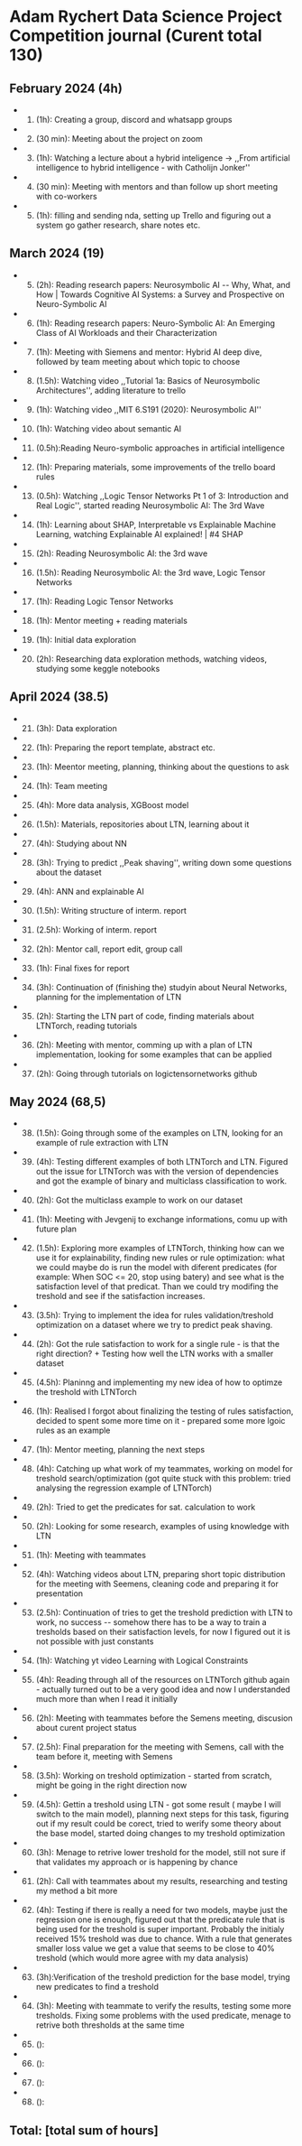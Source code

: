 # Adam Rychert Data Science Project Competition journal (Curent total 130)

## February 2024 (4h)

* 1. (1h): Creating a group, discord and whatsapp groups
* 2. (30 min): Meeting about the project on zoom
* 3. (1h): Watching a lecture about a hybrid inteligence -> ,,From artificial intelligence to hybrid intelligence - with Catholijn Jonker'' 
* 4. (30 min): Meeting with mentors and than follow up short meeting with co-workers
* 5. (1h): filling and sending nda, setting up Trello and figuring out a system go gather research, share notes etc.  

## March 2024 (19)
* 5. (2h): Reading research papers: Neurosymbolic AI -- Why, What, and How | Towards Cognitive AI Systems: a Survey and Prospective on Neuro-Symbolic AI
* 6. (1h): Reading research papers: Neuro-Symbolic AI: An Emerging Class of AI Workloads and their Characterization
* 7. (1h): Meeting with Siemens and mentor: Hybrid AI deep dive, followed by team meeting about which topic to choose 
* 8. (1.5h): Watching video ,,Tutorial 1a: Basics of Neurosymbolic Architectures'', adding literature to trello 
* 9. (1h): Watching video ,,MIT 6.S191 (2020): Neurosymbolic AI''
* 10. (1h): Watching video about semantic AI
* 11. (0.5h):Reading Neuro-symbolic approaches in artificial intelligence
* 12. (1h): Preparing materials, some improvements of the trello board rules
* 13. (0.5h): Watching ,,Logic Tensor Networks Pt 1 of 3: Introduction and Real Logic'', started reading Neurosymbolic AI: The 3rd Wave
* 14. (1h): Learning about SHAP, Interpretable vs Explainable Machine Learning, watching Explainable AI explained! | #4 SHAP
* 15. (2h): Reading Neurosymbolic AI: the 3rd wave
* 16. (1.5h): Reading Neurosymbolic AI: the 3rd wave, Logic Tensor Networks
* 17. (1h): Reading Logic Tensor Networks
* 18. (1h): Mentor meeting + reading materials
* 19. (1h): Initial data exploration
* 20. (2h): Researching data exploration methods, watching videos, studying some keggle notebooks


## April 2024 (38.5)
* 21. (3h): Data exploration 
* 22. (1h): Preparing the report template, abstract etc.
* 23. (1h): Meentor meeting, planning, thinking about the questions to ask
* 24. (1h): Team meeting
* 25. (4h): More data analysis, XGBoost model
* 26. (1.5h): Materials, repositories about LTN, learning about it 
* 27. (4h): Studying about NN
* 28. (3h): Trying to predict ,,Peak shaving'', writing down some questions about the dataset
* 29. (4h): ANN and explainable AI
* 30. (1.5h): Writing structure of interm. report
* 31. (2.5h): Working of interm. report
* 32. (2h): Mentor call, report edit, group call
* 33. (1h): Final fixes for report
* 34. (3h): Continuation of (finishing the) studyin about Neural Networks, planning for the implementation of LTN
* 35. (2h): Starting the LTN part of code, finding materials about LTNTorch, reading tutorials
* 36. (2h): Meeting with mentor, comming up with a plan of LTN implementation, looking for some examples that can be applied
* 37. (2h): Going through tutorials on logictensornetworks github

## May 2024 (68,5)
* 38. (1.5h): Going through some of the examples on LTN, looking for an example of rule extraction with LTN
* 39. (4h): Testing different examples of both LTNTorch and LTN. Figured out the issue for LTNTorch was with the version of dependencies and got the example of binary and multiclass classification to work.
* 40. (2h): Got the multiclass example to work on our dataset 
* 41. (1h): Meeting with Jevgenij to exchange informations, comu up with future plan
* 42. (1.5h): Exploring more examples of LTNTorch, thinking how can we use it for explainability, finding new rules or rule optimization: what we could maybe do is run the model with diferent predicates (for example: When SOC <= 20, stop using batery) and see what is the satisfaction level of that predicat. Than we could try modifing the treshold and see if the satisfaction increases. 
* 43. (3.5h): Trying to implement the idea for rules validation/treshold optimization on a dataset where we try to predict peak shaving. 
* 44. (2h): Got the rule satisfaction to work for a single rule - is that the right direction? + Testing how well the LTN works with a smaller dataset
* 45. (4.5h): Planinng and implementing my new idea of how to optimze the treshold with LTNTorch
* 46. (1h): Realised I forgot about finalizing the testing of rules satisfaction, decided to spent some more time on it - prepared some more lgoic rules as an example
* 47. (1h): Mentor meeting, planning the next steps
* 48. (4h): Catching up what work of my teammates, working on model for treshold search/optimization (got quite stuck with this problem: tried analysing the regression example of LTNTorch)
* 49. (2h): Tried to get the predicates for sat. calculation to work 
* 50. (2h): Looking for some research, examples of using knowledge with LTN 
* 51. (1h): Meeting with teammates 
* 52. (4h): Watching videos about LTN, preparing short topic distribution for the meeting with Seemens, cleaning code and preparing it for presentation  
* 53. (2.5h): Continuation of tries to get the treshold prediction with LTN to work, no success -- somehow there has to be a way to train a tresholds based on their satisfaction levels, for now I figured out it is not possible with just constants 
* 54. (1h): Watching yt video Learning with Logical Constraints 
* 55. (4h): Reading through all of the resources on LTNTorch github again - actually turned out to be a very good idea and now I understanded much more than when I read it initially 
* 56. (2h): Meeting with teammates before the Semens meeting, discusion about curent project status
* 57. (2.5h): Final preparation for the meeting with Semens, call with the team before it, meeting with Semens
* 58. (3.5h): Working on treshold optimization - started from scratch, might be going in the right direction now 
* 59. (4.5h): Gettin a treshold using LTN - got some result ( maybe I will switch to the main model), planning next steps for this task, figuring out if my result could be corect, tried to werify some theory about the base model, started doing changes to my treshold optimization
* 60. (3h): Menage to retrive lower treshold for the model, still not sure if that validates my approach or is happening by chance
* 61. (2h): Call with teammates about my results, researching and testing my method a bit more
* 62. (4h): Testing if there is really a need for two models, maybe just the regression one is enough, figured out that the predicate rule that is being used for the treshold is super important. Probably the initialy received 15% treshold was due to chance. With a rule that generates smaller loss value we get a value that seems to be close to 40% treshold (which would more agree with my data analysis)
* 63. (3h):Verification of the treshold prediction for the base model, trying new predicates to find a treshold
* 64. (3h): Meeting with teammate to verify the results, testing some more tresholds. Fixing some problems with the used predicate, menage to retrive both thresholds at the same time
* 65. (): 
* 66. (): 
* 67. (): 
* 68. (): 


## Total: [total sum of hours]
